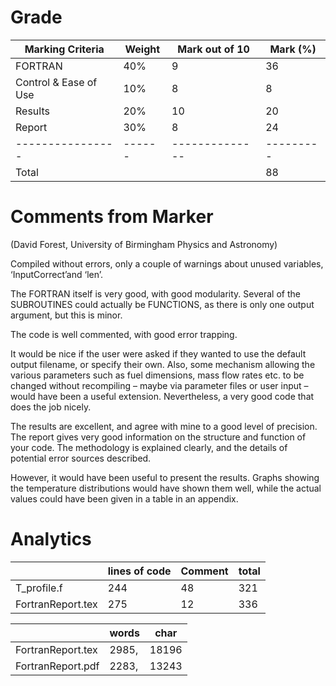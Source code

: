 # Grade
|Marking Criteria|Weight|Mark out of 10| Mark (%)|
|----------------|------|--------------|---------|
|FORTRAN         |  40% |       9      |    36   |
|Control & Ease of Use|10%|     8      |     8   |
|Results         |  20% |      10      |    20   |
|Report          |  30% |       8      |    24   |
|----------------|------|--------------|---------|
|Total           |      |              |    88   |

# Comments from Marker
(David Forest, University of Birmingham Physics and Astronomy)

Compiled without errors, only a couple of warnings about unused variables, ‘InputCorrect’and ‘len’.

The FORTRAN itself is very good, with good modularity. Several of the SUBROUTINES could actually be FUNCTIONS, as there is only one output argument, but this is minor.

The code is well commented, with good error trapping.

It would be nice if the user were asked if they wanted to use the default output filename, or specify their own. Also, some mechanism allowing the various parameters such as fuel dimensions, mass flow rates etc. to be changed without recompiling – maybe via parameter files or user input – would have been a useful extension. Nevertheless, a very good code that does the job nicely.

The results are excellent, and agree with mine to a good level of precision. The report gives very good information on the structure and function of your code. The methodology is explained clearly, and the details of potential error sources described.

However, it would have been useful to present the results. Graphs showing the temperature distributions would have shown them well, while the actual values could have been given in a table in an appendix.

# Analytics
|		   |lines of code	|Comment	|total	|
|------------------|------------|-------|-------|
|T_profile.f	   |244		|48	|321	|
|FortranReport.tex |275		|12	|336	|

|		   |words	|char |
|------------------|------------|-----|
|FortranReport.tex |2985,	|18196|
|FortranReport.pdf |2283,	|13243|
